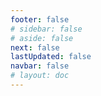 ```yaml
---
footer: false
# sidebar: false
# aside: false
next: false
lastUpdated: false
navbar: false
# layout: doc
---
```


<script setup>
const chatPrompts = [
  // ব্যবসায়িক পরিষেবা (প্রথম ব্লক)
  { id: "1", text: "UAE-তে কোম্পানি নিবন্ধন", category: "business" },
  { id: "2", text: "Mainland কোম্পানি স্থাপন", category: "business" },
  { id: "3", text: "Free Zone কোম্পানি নিবন্ধন", category: "business" },
  { id: "4", text: "Offshore কোম্পানি গঠন", category: "business" },
  { id: "5", text: "UAE ফ্রিল্যান্স ভিসা", category: "business" },
  { id: "6", text: "Dubai ব্যবসায়িক লাইসেন্স", category: "business" },
  { id: "7", text: "UAE ট্রেড লাইসেন্স প্রয়োজনীয়তা", category: "business" },
  { id: "23", text: "UAE ব্যবসা স্থাপন", category: "business" },
  { id: "24", text: "Dubai Free Zone সমূহ", category: "business" },
  { id: "25", text: "UAE কোম্পানি নিবন্ধন", category: "business" },
  { id: "26", text: "UAE ফ্রিল্যান্স ভিসা", category: "business" },
  
  // ভিসা এবং ইমিগ্রেশন
  { id: "8", text: "UAE Golden Visa আবেদন", category: "visa" },
  { id: "9", text: "UAE কর্মসংস্থান ভিসা", category: "visa" },
  { id: "10", text: "UAE-তে পারিবারিক ভিসা স্পনসরশিপ", category: "visa" },
  { id: "11", text: "ভিসা মেডিকেল টেস্ট প্রয়োজনীয়তা", category: "visa" },
  { id: "12", text: "UAE রেসিডেন্সি ভিসা প্রক্রিয়া", category: "visa" },
  { id: "27", text: "UAE ভিসা প্রয়োজনীয়তা", category: "visa" },
  
  // আইনি ও নথিপত্র
  { id: "13", text: "Emirates ID আবেদন", category: "legal" },
  { id: "14", text: "UAE নথি অনুমোদন", category: "legal" },
  { id: "15", text: "UAE-তে পাওয়ার অফ অ্যাটর্নি", category: "legal" },
  { id: "16", text: "UAE ব্যবসায়িক চুক্তি পর্যালোচনা", category: "legal" },
  { id: "40", text: "Emirates ID নবায়ন", category: "legal" },
  
  // আর্থিক পরিষেবা
  { id: "17", text: "UAE কর্পোরেট ব্যাংক অ্যাকাউন্ট", category: "finance" },
  { id: "18", text: "UAE ট্যাক্স নিবন্ধন (VAT)", category: "finance" },
  { id: "19", text: "UAE-তে অ্যাকাউন্টিং পরিষেবা", category: "finance" },
  { id: "20", text: "UAE Economic Substance Regulations", category: "finance" },
  { id: "41", text: "UAE ব্যাংকিং পরিষেবা", category: "finance" },
  
  // রিয়েল এস্টেট ও পরিষেবা
  { id: "21", text: "UAE সম্পত্তি বিনিয়োগ", category: "property" },
  { id: "22", text: "Dubai অফিস স্পেস ভাড়া", category: "property" },

  // স্বাস্থ্যসেবা
  { id: "47", text: "UAE স্বাস্থ্য বীমা", category: "healthcare" },
  { id: "48", text: "Dubai-এর সেরা হাসপাতাল", category: "healthcare" },
  { id: "49", text: "UAE মেডিকেল চেক-আপ", category: "healthcare" },
  
  // পর্যটন ও বিনোদন (শেষে)
  { id: "28", text: "Dubai পর্যটন আকর্ষণ", category: "travel" },
  { id: "29", text: "Expo City Dubai", category: "attractions" },
  { id: "30", text: "Dubai Frame টিকেট", category: "attractions" },
  { id: "31", text: "Burj Khalifa টিকেট", category: "attractions" },
  { id: "32", text: "Museum of the Future", category: "attractions" },
  { id: "33", text: "Abu Dhabi Louvre", category: "attractions" },
  { id: "34", text: "Ferrari World Abu Dhabi", category: "attractions" },
  { id: "35", text: "Dubai Mall শপিং", category: "shopping" },
]
</script>

<AIChat :prompts="chatPrompts" />
